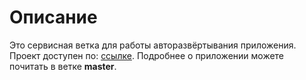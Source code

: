 # Описание

Это сервисная ветка для работы авторазвёртывания приложения. Проект доступен по: [ссылке](https://vershininnv.github.io/sevtech-test/). Подробнее о приложении можете почитать в ветке **master**.